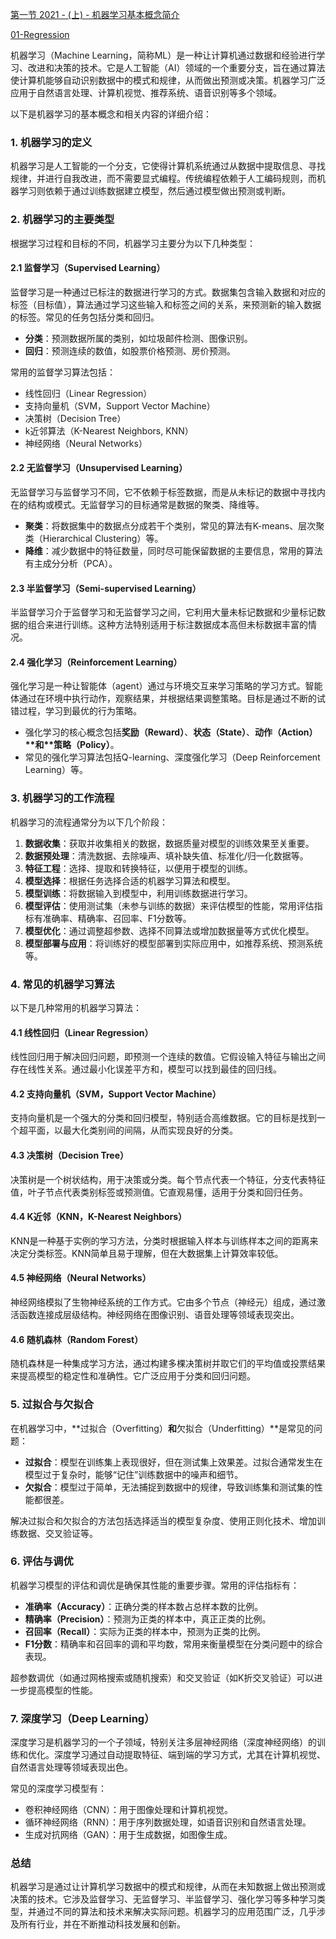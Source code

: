 [第一节 2021 - (上) - 机器学习基本概念简介](https://www.bilibili.com/video/BV1Wv411h7kN?spm_id_from=333.788.videopod.episodes&vd_source=c06338b0283c611d7a47c62b0ed23dfa&p=3)

[01-Regression](https://diamond-mule-bee.notion.site/01-Regression-db3f17ba626a43668e016d09d39e35e5#6aac348ef027455e825a2969e071000f)

机器学习（Machine Learning，简称ML）是一种让计算机通过数据和经验进行学习、改进和决策的技术。它是人工智能（AI）领域的一个重要分支，旨在通过算法使计算机能够自动识别数据中的模式和规律，从而做出预测或决策。机器学习广泛应用于自然语言处理、计算机视觉、推荐系统、语音识别等多个领域。

以下是机器学习的基本概念和相关内容的详细介绍：

### 1. **机器学习的定义**

机器学习是人工智能的一个分支，它使得计算机系统通过从数据中提取信息、寻找规律，并进行自我改进，而不需要显式编程。传统编程依赖于人工编码规则，而机器学习则依赖于通过训练数据建立模型，然后通过模型做出预测或判断。

### 2. **机器学习的主要类型**

根据学习过程和目标的不同，机器学习主要分为以下几种类型：

#### 2.1 监督学习（Supervised Learning）

监督学习是一种通过已标注的数据进行学习的方式。数据集包含输入数据和对应的标签（目标值），算法通过学习这些输入和标签之间的关系，来预测新的输入数据的标签。常见的任务包括分类和回归。

- **分类**：预测数据所属的类别，如垃圾邮件检测、图像识别。
- **回归**：预测连续的数值，如股票价格预测、房价预测。

常用的监督学习算法包括：

- 线性回归（Linear Regression）
- 支持向量机（SVM，Support Vector Machine）
- 决策树（Decision Tree）
- k近邻算法（K-Nearest Neighbors, KNN）
- 神经网络（Neural Networks）

#### 2.2 无监督学习（Unsupervised Learning）

无监督学习与监督学习不同，它不依赖于标签数据，而是从未标记的数据中寻找内在的结构或模式。无监督学习的目标通常是数据的聚类、降维等。

- **聚类**：将数据集中的数据点分成若干个类别，常见的算法有K-means、层次聚类（Hierarchical Clustering）等。
- **降维**：减少数据中的特征数量，同时尽可能保留数据的主要信息，常用的算法有主成分分析（PCA）。

#### 2.3 半监督学习（Semi-supervised Learning）

半监督学习介于监督学习和无监督学习之间，它利用大量未标记数据和少量标记数据的组合来进行训练。这种方法特别适用于标注数据成本高但未标数据丰富的情况。

#### 2.4 强化学习（Reinforcement Learning）

强化学习是一种让智能体（agent）通过与环境交互来学习策略的学习方式。智能体通过在环境中执行动作，观察结果，并根据结果调整策略。目标是通过不断的试错过程，学习到最优的行为策略。

- 强化学习的核心概念包括**奖励（Reward）**、**状态（State）**、**动作（Action）\**和\**策略（Policy）**。
- 常见的强化学习算法包括Q-learning、深度强化学习（Deep Reinforcement Learning）等。

### 3. **机器学习的工作流程**

机器学习的流程通常分为以下几个阶段：

1. **数据收集**：获取并收集相关的数据，数据质量对模型的训练效果至关重要。
2. **数据预处理**：清洗数据、去除噪声、填补缺失值、标准化/归一化数据等。
3. **特征工程**：选择、提取和转换特征，以便用于模型的训练。
4. **模型选择**：根据任务选择合适的机器学习算法和模型。
5. **模型训练**：将数据输入到模型中，利用训练数据进行学习。
6. **模型评估**：使用测试集（未参与训练的数据）来评估模型的性能，常用评估指标有准确率、精确率、召回率、F1分数等。
7. **模型优化**：通过调整超参数、选择不同算法或增加数据量等方式优化模型。
8. **模型部署与应用**：将训练好的模型部署到实际应用中，如推荐系统、预测系统等。

### 4. **常见的机器学习算法**

以下是几种常用的机器学习算法：

#### 4.1 线性回归（Linear Regression）

线性回归用于解决回归问题，即预测一个连续的数值。它假设输入特征与输出之间存在线性关系。通过最小化误差平方和，模型可以找到最佳的回归线。

#### 4.2 支持向量机（SVM，Support Vector Machine）

支持向量机是一个强大的分类和回归模型，特别适合高维数据。它的目标是找到一个超平面，以最大化类别间的间隔，从而实现良好的分类。

#### 4.3 决策树（Decision Tree）

决策树是一个树状结构，用于决策或分类。每个节点代表一个特征，分支代表特征值，叶子节点代表类别标签或预测值。它直观易懂，适用于分类和回归任务。

#### 4.4 K近邻（KNN，K-Nearest Neighbors）

KNN是一种基于实例的学习方法，分类时根据输入样本与训练样本之间的距离来决定分类标签。KNN简单且易于理解，但在大数据集上计算效率较低。

#### 4.5 神经网络（Neural Networks）

神经网络模拟了生物神经系统的工作方式。它由多个节点（神经元）组成，通过激活函数连接成层级结构。神经网络在图像识别、语音处理等领域表现突出。

#### 4.6 随机森林（Random Forest）

随机森林是一种集成学习方法，通过构建多棵决策树并取它们的平均值或投票结果来提高模型的稳定性和准确性。它广泛应用于分类和回归问题。

### 5. **过拟合与欠拟合**

在机器学习中，**过拟合（Overfitting）**和**欠拟合（Underfitting）**是常见的问题：

- **过拟合**：模型在训练集上表现很好，但在测试集上效果差。过拟合通常发生在模型过于复杂时，能够“记住”训练数据中的噪声和细节。
- **欠拟合**：模型过于简单，无法捕捉到数据中的规律，导致训练集和测试集的性能都很差。

解决过拟合和欠拟合的方法包括选择适当的模型复杂度、使用正则化技术、增加训练数据、交叉验证等。

### 6. **评估与调优**

机器学习模型的评估和调优是确保其性能的重要步骤。常用的评估指标有：

- **准确率（Accuracy）**：正确分类的样本数占总样本数的比例。
- **精确率（Precision）**：预测为正类的样本中，真正正类的比例。
- **召回率（Recall）**：实际为正类的样本中，预测为正类的比例。
- **F1分数**：精确率和召回率的调和平均数，常用来衡量模型在分类问题中的综合表现。

超参数调优（如通过网格搜索或随机搜索）和交叉验证（如K折交叉验证）可以进一步提高模型的性能。

### 7. **深度学习（Deep Learning）**

深度学习是机器学习的一个子领域，特别关注多层神经网络（深度神经网络）的训练和优化。深度学习通过自动提取特征、端到端的学习方式，尤其在计算机视觉、自然语言处理等领域表现出色。

常见的深度学习模型有：

- 卷积神经网络（CNN）：用于图像处理和计算机视觉。
- 循环神经网络（RNN）：用于序列数据处理，如语音识别和自然语言处理。
- 生成对抗网络（GAN）：用于生成数据，如图像生成。

### 总结

机器学习是通过让计算机学习数据中的模式和规律，从而在未知数据上做出预测或决策的技术。它涉及监督学习、无监督学习、半监督学习、强化学习等多种学习类型，并通过不同的算法和技术来解决实际问题。机器学习的应用范围广泛，几乎涉及所有行业，并在不断推动科技发展和创新。